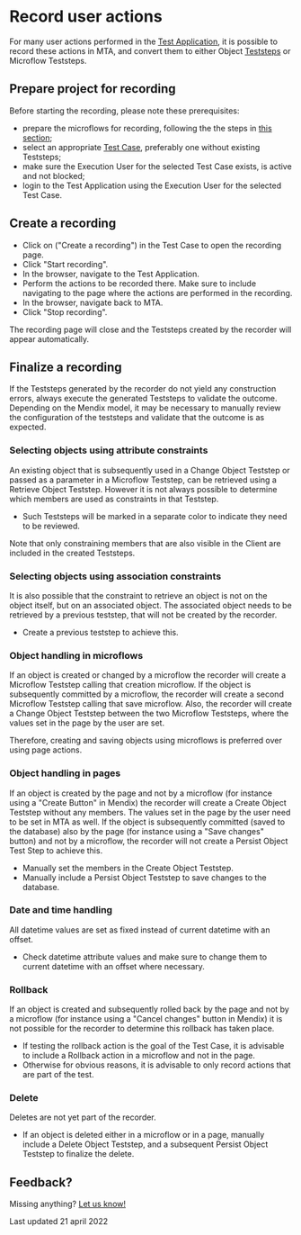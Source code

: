 # Record user actions

For many user actions performed in the [Test Application](../refguide/test-application), it is possible to record these actions in MTA, and convert them to either Object [Teststeps](../refguide/teststep) or Microflow Teststeps.

## Prepare project for recording

Before starting the recording, please note these prerequisites:
- prepare the microflows for recording, following the the steps in [this section](prepare-mendix-project);
- select an appropriate [Test Case](../refguide/test-case), preferably one without existing Teststeps;
- make sure the Execution User for the selected Test Case exists, is active and not blocked;
- login to the Test Application using the Execution User for the selected Test Case.

## Create a recording

- Click on <i class="fas fa-video"></i> ("Create a recording") in the Test Case to open the recording page.
- Click "Start recording".
- In the browser, navigate to the Test Application.
- Perform the actions to be recorded there. Make sure to include navigating to the page where the actions are performed in the recording.
- In the browser, navigate back to MTA.
- Click "Stop recording".

The recording page will close and the Teststeps created by the recorder will appear automatically. 

## Finalize a recording

If the Teststeps generated by the recorder do not yield any construction errors, always execute the generated Teststeps to validate the outcome.
Depending on the Mendix model, it may be necessary to manually review the configuration of the teststeps and validate that the outcome is as expected. 

### Selecting objects using attribute constraints

An existing object that is subsequently used in a Change Object Teststep or passed as a parameter in a Microflow Teststep, can be retrieved using a Retrieve Object Teststep. However it is not always possible to determine which members are used as constraints in that Teststep. 
- Such Teststeps will be marked in a separate color to indicate they need to be reviewed.

Note that only constraining members that are also visible in the Client are included in the created Teststeps.

### Selecting objects using association constraints

It is also possible that the constraint to retrieve an object is not on the object itself, but on an associated object. The associated object needs to be retrieved by a previous teststep, that will not be created by the recorder. 
- Create a previous teststep to achieve this.

### Object handling in microflows

If an object is created or changed by a microflow the recorder will create a Microflow Teststep calling that creation microflow. If the object is subsequently committed by a microflow, the recorder will create a second Microflow Teststep calling that save microflow. Also, the recorder will create a Change Object Teststep between the two Microflow Teststeps, where the values set in the page by the user are set.

Therefore, creating and saving objects using microflows is preferred over using page actions.

### Object handling in pages

If an object is created by the page and not by a microflow (for instance using a "Create Button" in Mendix) the recorder will create a Create Object Teststep without any members. The values set in the page by the user need to be set in MTA as well. If the object is subsequently committed (saved to the database) also by the page (for instance using a "Save changes" button) and not by a microflow, the recorder will not create a Persist Object Test Step to achieve this. 
- Manually set the members in the Create Object Teststep.
- Manually include a Persist Object Teststep to save changes to the database.

### Date and time handling

All datetime values are set as fixed instead of current datetime with an offset.
- Check datetime attribute values and make sure to change them to current datetime with an offset where necessary. 

### Rollback 

If an object is created and subsequently rolled back by the page and not by a microflow (for instance using a "Cancel changes" button in Mendix) it is not possible for the recorder to determine this rollback has taken place. 
- If testing the rollback action is the goal of the Test Case, it is advisable to include a Rollback action in a microflow and not in the page. 
- Otherwise for obvious reasons, it is advisable to only record actions that are part of the test. 

### Delete

Deletes are not yet part of the recorder. 
- If an object is deleted either in a microflow or in a page, manually include a Delete Object Teststep, and a subsequent Persist Object Teststep to finalize the delete.

## Feedback?
Missing anything? [Let us know!](mailto:support@menditect.com)

Last updated 21 april 2022
